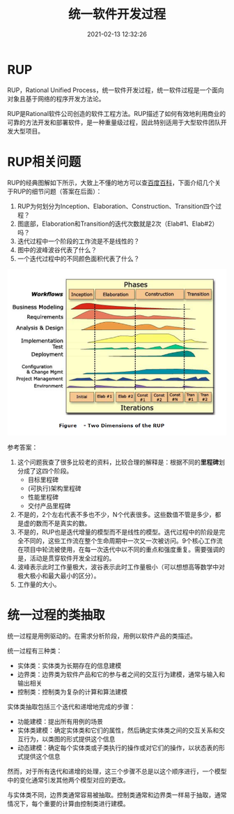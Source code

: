 ﻿---
title: 统一软件开发过程
date: 2021-02-13 12:32:26
summary: 本文分享对统一软件开发过程RUP的几点深入思考。
tags:
- 软件项目管理
categories:
- 软件工程
---

# RUP

RUP，Rational Unified Process，统一软件开发过程，统一软件过程是一个面向对象且基于网络的程序开发方法论。

RUP是Rational软件公司创造的软件工程方法。RUP描述了如何有效地利用商业的可靠的方法开发和部署软件，是一种重量级过程，因此特别适用于大型软件团队开发大型项目。

# RUP相关问题

RUP的经典图解如下所示，大致上不懂的地方可以查[百度百科](https://baike.baidu.com/item/RUP)，下面介绍几个关于RUP的细节问题（答案在后面）：
1. RUP为何划分为Inception、Elaboration、Construction、Transition四个过程？
2. 图底部，Elaboration和Transition的迭代次数就是2次（Elab#1、Elab#2）吗？
3. 迭代过程中一个阶段的工作流是不是线性的？
4. 图中的波峰波谷代表了什么？
5. 一个迭代过程中的不同颜色面积代表了什么？

![](../../../images/软件工程/软件项目管理/统一软件开发过程/1.png)

参考答案：
1. 这个问题我查了很多比较老的资料，比较合理的解释是：根据不同的**里程碑**划分成了这四个阶段。
    - 目标里程碑
    - (可执行)架构里程碑
    - 性能里程碑
    - 交付产品里程碑
2. 不是的，2个左右代表不多也不少，N个代表很多。这些数值不管是多少，都是虚的数而不是真实的数。
3. 不是的，RUP也是迭代增量的模型而不是线性的模型。迭代过程中的阶段是完全不同的，这些工作流在整个生命周期中一次又一次被访问。9个核心工作流在项目中轮流被使用，在每一次迭代中以不同的重点和强度重复。需要强调的是，活动是贯穿软件开发全过程的。
4. 波峰表示此时工作量极大，波谷表示此时工作量极小（可以想想高等数学中对极大极小和最大最小的区分）。
5. 工作量的大小。

# 统一过程的类抽取

统一过程是用例驱动的。在需求分析阶段，用例以软件产品的类描述。

统一过程有三种类：
- 实体类：实体类为长期存在的信息建模
- 边界类：边界类为软件产品和它的参与者之间的交互行为建模，通常与输入和输出相关
- 控制类：控制类为复杂的计算和算法建模

实体类抽取包括三个迭代和递增地完成的步骤：
- 功能建模：提出所有用例的场景
- 实体类建模：确定实体类和它们的属性，然后确定实体类之间的交互关系和交互行为，以类图的形式提供这个信息
- 动态建模：确定每个实体类或子类执行的操作或对它们的操作，以状态表的形式提供这个信息

然而，对于所有迭代和递增的处理，这三个步骤不总是以这个顺序进行，一个模型中的变化通常引发其他两个模型对应的更改。

与实体类不同，边界类通常容易被抽取。控制类通常和边界类一样易于抽取，通常情况下，每个重要的计算由控制类进行建模。
